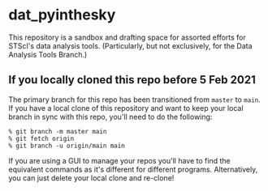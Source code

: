 # dat_pyinthesky

This repository is a sandbox and drafting space for assorted efforts for STScI's data analysis tools. (Particularly, but not exclusively, for the Data Analysis Tools Branch.)

## If you locally cloned this repo before 5 Feb 2021

The primary branch for this repo has been transitioned from ``master`` to ``main``.  If you have a local clone of this repository and want to keep your local branch in sync with this repo, you'll need to do the following:
```
% git branch -m master main
% git fetch origin
% git branch -u origin/main main
```
If you are using a GUI to manage your repos you'll have to find the equivalent commands as it's different for different programs. Alternatively, you can just delete your local clone and re-clone!
